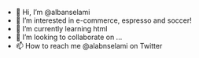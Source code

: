- 👋 Hi, I’m @albanselami
- 👀 I’m interested in e-commerce, espresso and soccer! 
- 🌱 I’m currently learning html
- 💞️ I’m looking to collaborate on ...
- 📫 How to reach me @alabnselami on Twitter 

<!---
albanselami/albanselami is a ✨ special ✨ repository because its `README.md` (this file) appears on your GitHub profile.
You can click the Preview link to take a look at your changes.
--->
